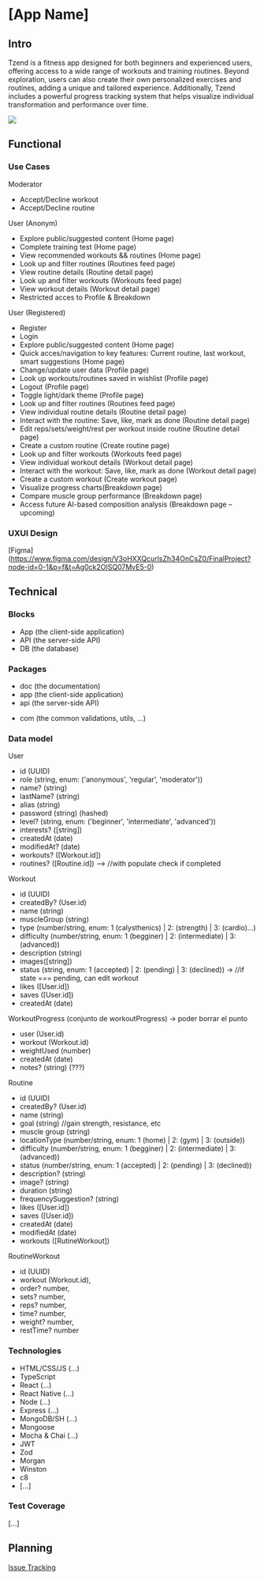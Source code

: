 # [App Name]

## Intro

Tzend is a fitness app designed for both beginners and experienced users, offering access to a wide range of workouts and training routines. Beyond exploration, users can also create their own personalized exercises and routines, adding a unique and tailored experience. Additionally, Tzend includes a powerful progress tracking system that helps visualize individual transformation and performance over time.


![](https://media.giphy.com/media/v1.Y2lkPTc5MGI3NjExb3Btd2d4czU4aXdjdGFhb3F6OXF4ZWd2N3lubTJrMzBzYjVlZXRiciZlcD12MV9naWZzX3NlYXJjaCZjdD1n/3orieKRjkyDUti23sY/giphy.gif)

## Functional

### Use Cases

Moderator
- Accept/Decline workout
- Accept/Decline routine

User (Anonym)
- Explore public/suggested content (Home page)
- Complete training test (Home page)
- View recommended workouts && routines (Home page)
- Look up and filter routines (Routines feed page)
- View routine details (Routine detail page)
- Look up and filter workouts (Workouts feed page)
- View workout details (Workout detail page)
- Restricted acces to Profile & Breakdown 

User (Registered)
- Register 
- Login
- Explore public/suggested content (Home page)
- Quick acces/navigation to key features: Current routine, last workout, smart suggestions (Home page)
- Change/update user data (Profile page)
- Look up workouts/routines saved in wishlist (Profile page)
- Logout (Profile page)
- Toggle light/dark theme (Profile page)
- Look up and filter routines (Routines feed page)
- View individual routine details (Routine detail page)
- Interact with the routine: Save, like, mark as done (Routine detail page)
- Edit reps/sets/weight/rest per workout inside routine (Routine detail page)
- Create a custom routine (Create routine page)
- Look up and filter workouts (Workouts feed page)
- View individual workout details (Workout detail page)
- Interact with the workout: Save, like, mark as done (Workout detail page)
- Create a custom workout (Create workout page)
- Visualize progress charts(Breakdown page)
- Compare muscle group performance (Breakdown page)
- Access future AI-based composition analysis (Breakdown page – upcoming)


### UXUI Design 

[Figma] (https://www.figma.com/design/V3oHXXQcurlsZh34OnCsZ0/FinalProject?node-id=0-1&p=f&t=Ag0ck2OISQ07MvE5-0)

## Technical

### Blocks

- App (the client-side application)
- API (the server-side API)
- DB (the database)

### Packages

- doc (the documentation)
- app (the client-side application)
- api (the server-side API)
<!-- - dat (the data model and driver) -->
- com (the common validations, utils, ...)


### Data model

User 
  - id (UUID)
  - role (string, enum: ('anonymous', 'regular', 'moderator'))
  - name? (string)
  - lastName? (string)
  - alias (string)
  - password  (string) (hashed)
  - level? (string, enum: ('beginner', 'intermediate', 'advanced'))
  - interests? ([string])
  - createdAt (date)
  - modifiedAt? (date)
  - workouts? ([Workout.id])
  - routines? ([Routine.id]) --> //with populate check if completed


<!-- · PHYSICAL DATA (FUTURE INTEGRATION)
- userId (User.id)
- Gender (string, enum: 1 (male) | 2 (female) | 3 (other))
- Height (number)
- weight (number)
- Skin folds ([number])
- createdAt (date) -->


Workout
- id (UUID)
- createdBy? (User.id)
- name (string)
- muscleGroup (string)
- type (number/string, enum: 1 (calysthenics) | 2: (strength) | 3: (cardio)...)
- difficulty (number/string, enum: 1 (begginer) | 2: (intermediate) | 3: (advanced))
- description (string)
- images([string])
- status (string, enum: 1 (accepted) | 2: (pending) | 3: (declined)) -> //if state === pending, can edit workout
- likes ([User.id])
- saves ([User.id])
- createdAt (date)


WorkoutProgress (conjunto de workoutProgress) -> poder borrar el punto
  - user (User.id)
  - workout (Workout.id) 
  - weightUsed (number)
  - createdAt (date)
  - notes? (string) (???)


Routine
- id (UUID)
- createdBy? (User.id)
- name (string)
- goal (string) //gain strength, resistance, etc
- muscle group (string)
- locationType (number/string, enum: 1 (home) | 2: (gym) | 3: (outside))
- difficulty (number/string, enum: 1 (begginer) | 2: (intermediate) | 3: (advanced))
- status (number/string, enum: 1 (accepted) | 2: (pending) | 3: (declined))
- description? (string)
- image? (string)
- duration (string)
- frequencySuggestion? (string)
- likes ([User.id])
- saves ([User.id])
- createdAt (date)
- modifiedAt (date)
- workouts ([RutineWorkout])

RoutineWorkout 
- id (UUID)
- workout (Workout.id),
- order? number,
- sets? number,
- reps? number,
- time? number,
- weight? number,
- restTime? number


### Technologies

- HTML/CSS/JS (...)
- TypeScript
- React (...)
- React Native (...)
- Node (...)
- Express (...)
- MongoDB/SH (...)
- Mongoose
- Mocha & Chai (...)
- JWT 
- Zod
- Morgan
- Winston
- c8
- [...]

### Test Coverage

[...]

## Planning

[Issue Tracking](https://github.com/b00tc4mp/isdi-bootcamp-202501/issues/70)